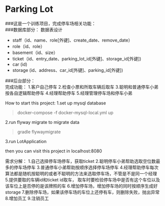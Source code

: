 # Parking Lot
###这是一个训练项目，完成停车场相关功能：  
###数据库部分：
数据表设计  
 *  staff（id、name、role[外键]、create_date、remove_date）  
 *  role（id、role）  
 *  basement（id、size）  
 *  ticket（id、entry_date、parking_lot_id[外键]、storage_id[外键])
 *  car (id)
 *  storage (id、address、car_id[外键]、parking_id[外键])

###后台部分：  
完成功能：
1.客户自己停车 2.检查小票和所取车辆后取车 3.聪明和普通停车小弟按各自逻辑帮助停车 4.经理帮助停车 5.经理管理停车场和停车小弟

How to start this project:
1.set up mysql database
>docker-compose -f docker-mysql-local.yml up

2.run flyway migrate to migrate data
> gradle flywaymigrate

3.run LotApplication

then you can visit this project in localhost:8080


需求分解：
1.自己选择停车场停车，获取ticket
2.聪明停车小弟帮助选取空位数最多的停车场停车
3.普通停车小弟帮助按顺序选择停车场停车
4.经理帮助停车每次算法都是随机按聪明的或者不聪明的方法来选取停车场，不管是不是同一个经理
5.提供要取的车辆id和ticket id取车，
取车时要检验停车场中是否有这个车位以及该车位上是否停的是该牌照的车
6.增加停车场，增加停车场的同时按顺序生成好storage
7.删除停车场，如果该停车场的车位上还停有车，则删除失败，抛出异常
8.增加员工
9.注销员工